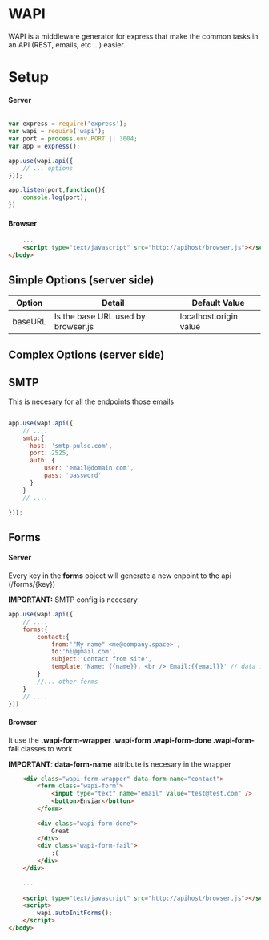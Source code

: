 # WAPI 
WAPI is a middleware generator for express that make the common tasks in an API (REST, emails, etc .. ) easier.

# Setup

#### Server

```js

var express = require('express');
var wapi = require('wapi');
var port = process.env.PORT || 3004;
var app = express();

app.use(wapi.api({
	// ... options
}));

app.listen(port,function(){
	console.log(port);
})

```

#### Browser
```html
	...
	<script type="text/javascript" src="http://apihost/browser.js"></script>
</body>
```


## Simple Options (server side)

| Option  | Detail | Default Value |
| ------------- | ------------- | ------------- |
| baseURL  | Is the base URL used by browser.js | localhost.origin value |


## Complex Options (server side)

## SMTP
This is necesary for all the endpoints those emails 

```js

app.use(wapi.api({
	// ....
	smtp:{
	  host: 'smtp-pulse.com', 
	  port: 2525,
	  auth: {
	      user: 'email@domain.com',
	      pass: 'password'
	  }
	}
	// ....

}));

```
## Forms
#### Server

Every key in the **forms** object will generate a new enpoint to the api (/forms/{key})

**IMPORTANT:** SMTP config is necesary



```js
app.use(wapi.api({
	// ....
	forms:{
		contact:{
			from:'"My name" <me@company.space>',
			to:'hi@gmail.com',
			subject:'Contact from site',
			template:'Name: {{name}}. <br /> Email:{{email}}' // data from req.body
		}
		//... other forms
	}
	// ....
}))


```

#### Browser

It use the **.wapi-form-wrapper .wapi-form .wapi-form-done .wapi-form-fail** classes to work

**IMPORTANT**: **data-form-name** attribute is necesary in the wrapper

```html
	<div class="wapi-form-wrapper" data-form-name="contact">
		<form class="wapi-form">
			<input type="text" name="email" value="test@test.com" />  
			<button>Enviar</button>
		</form>
		
		<div class="wapi-form-done">
			Great
		</div>
		<div class="wapi-form-fail">
			:(
		</div>
	</div>
	
	...
	
	<script type="text/javascript" src="http://apihost/browser.js"></script>
	<script>
		wapi.autoInitForms();
	</script>
</body>
```
